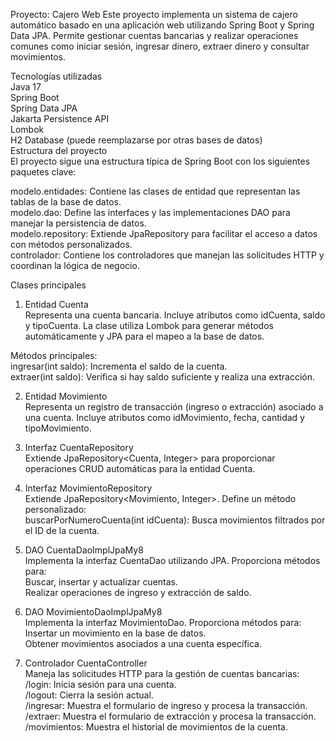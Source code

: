 Proyecto: Cajero Web
Este proyecto implementa un sistema de cajero automático basado en una aplicación web utilizando Spring Boot y Spring Data JPA. Permite gestionar cuentas bancarias y realizar operaciones comunes como iniciar sesión, ingresar dinero, extraer dinero y consultar movimientos.

Tecnologías utilizadas<br>
Java 17<br>
Spring Boot<br>
Spring Data JPA<br>
Jakarta Persistence API<br>
Lombok<br>
H2 Database (puede reemplazarse por otras bases de datos)<br>
Estructura del proyecto<br>
El proyecto sigue una estructura típica de Spring Boot con los siguientes paquetes clave:<br>

modelo.entidades: Contiene las clases de entidad que representan las tablas de la base de datos.<br>
modelo.dao: Define las interfaces y las implementaciones DAO para manejar la persistencia de datos.<br>
modelo.repository: Extiende JpaRepository para facilitar el acceso a datos con métodos personalizados.<br>
controlador: Contiene los controladores que manejan las solicitudes HTTP y coordinan la lógica de negocio.<br>

Clases principales<br>
1. Entidad Cuenta<br>
Representa una cuenta bancaria. Incluye atributos como idCuenta, saldo y tipoCuenta. La clase utiliza Lombok para generar métodos automáticamente y JPA para el mapeo a la base de datos.<br>

Métodos principales:<br>
ingresar(int saldo): Incrementa el saldo de la cuenta.<br>
extraer(int saldo): Verifica si hay saldo suficiente y realiza una extracción.<br>

2. Entidad Movimiento<br>
Representa un registro de transacción (ingreso o extracción) asociado a una cuenta. Incluye atributos como idMovimiento, fecha, cantidad y tipoMovimiento.<br>

3. Interfaz CuentaRepository<br>
Extiende JpaRepository<Cuenta, Integer> para proporcionar operaciones CRUD automáticas para la entidad Cuenta.<br>

4. Interfaz MovimientoRepository<br>
Extiende JpaRepository<Movimiento, Integer>. Define un método personalizado:<br> 
buscarPorNumeroCuenta(int idCuenta): Busca movimientos filtrados por el ID de la cuenta.<br>

5. DAO CuentaDaoImplJpaMy8<br>
Implementa la interfaz CuentaDao utilizando JPA. Proporciona métodos para:<br>
Buscar, insertar y actualizar cuentas.<br>
Realizar operaciones de ingreso y extracción de saldo.<br>

6. DAO MovimientoDaoImplJpaMy8<br>
Implementa la interfaz MovimientoDao. Proporciona métodos para:<br>
Insertar un movimiento en la base de datos.<br>
Obtener movimientos asociados a una cuenta específica.<br>

7. Controlador CuentaController<br>
Maneja las solicitudes HTTP para la gestión de cuentas bancarias:<br>
/login: Inicia sesión para una cuenta.<br>
/logout: Cierra la sesión actual.<br>
/ingresar: Muestra el formulario de ingreso y procesa la transacción.<br>
/extraer: Muestra el formulario de extracción y procesa la transacción.<br>
/movimientos: Muestra el historial de movimientos de la cuenta.<br>
